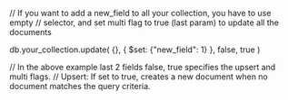 // If you want to add a new_field to all your collection, you have to use empty
// selector, and set multi flag to true (last param) to update all the documents

db.your_collection.update(
  {},
  { $set: {"new_field": 1} },
  false,
  true
)

// In the above example last 2 fields false, true specifies the upsert and multi flags.
// Upsert: If set to true, creates a new document when no document matches the query criteria.
